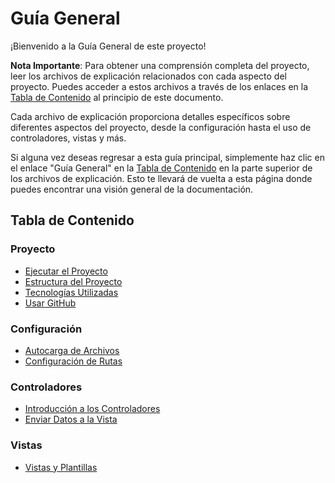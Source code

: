 # Guía General

¡Bienvenido a la Guía General de este proyecto!

**Nota Importante**: Para obtener una comprensión completa del proyecto,  leer los archivos de explicación relacionados con cada aspecto del proyecto. Puedes acceder a estos archivos a través de los enlaces en la [Tabla de Contenido](#tabla-de-contenido) al principio de este documento.

Cada archivo de explicación proporciona detalles específicos sobre diferentes aspectos del proyecto, desde la configuración hasta el uso de controladores, vistas y más.

Si alguna vez deseas regresar a esta guía principal, simplemente haz clic en el enlace "Guía General" en la [Tabla de Contenido](#tabla-de-contenido) en la parte superior de los archivos de explicación. Esto te llevará de vuelta a esta página donde puedes encontrar una visión general de la documentación.

## Tabla de Contenido

### Proyecto
- [Ejecutar el Proyecto](proyecto/ejecutar_proyecto.md)
- [Estructura del Proyecto](proyecto/estructura.md)
- [Tecnologías Utilizadas](proyecto/tech_utilizados.md)
- [Usar GitHub](proyecto/usar_github.md)

### Configuración
- [Autocarga de Archivos](config/autoload.md)
- [Configuración de Rutas](config/routes.md)

### Controladores
- [Introducción a los Controladores](controladores/controllers.md)
- [Enviar Datos a la Vista](controladores/datos_a_la_vista.md)

### Vistas
- [Vistas y Plantillas](vistas/vistas_plantillas.md)

